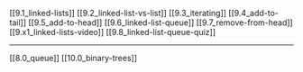 [[9.1_linked-lists]]
[[9.2_linked-list-vs-list]]
[[9.3_iterating]]
[[9.4_add-to-tail]]
[[9.5_add-to-head]]
[[9.6_linked-list-queue]]
[[9.7_remove-from-head]]
[[9.x1_linked-lists-video]]
[[9.8_linked-list-queue-quiz]]

---
[[8.0_queue]]
[[10.0_binary-trees]]

